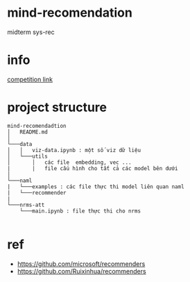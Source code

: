 # mind-recomendation

midterm sys-rec

# info 

[competition link ](https://competitions.codalab.org/competitions/24122?fbclid=IwAR2SdbmaGQbVtV_7zwHxDBrzpCPACpNvnI0vGGFZ_52K8Ng_csVeY0KpEWs#learn_the_details-overview)

# project structure 
```
mind-recomendadtion
│   README.md
│
└───data
│   │   viz-data.ipynb : một số viz dữ liệu
│   └───utils
│       │   các file  embedding, vec ...
|       |   file cấu hình cho tất cả các model bên dưới 
│   
└───naml
|   └───examples : các file thực thi model liên quan naml 
|   └───recommender 
|
└───nrms-att
    └───main.ipynb : file thực thi cho nrms
    
```

# ref

- https://github.com/microsoft/recommenders
- https://github.com/Ruixinhua/recommenders
